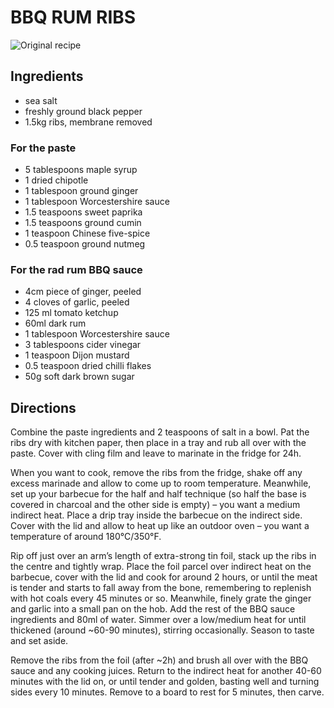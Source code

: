 # BBQ RUM RIBS
![Original recipe](http://www.jamieoliver.com/recipes/pork-recipes/dj-bbq-s-rad-rum-ribs/)

## Ingredients
- sea salt
- freshly ground black pepper
- 1.5kg ribs, membrane removed

### For the paste
- 5 tablespoons maple syrup
- 1 dried chipotle
- 1 tablespoon ground ginger
- 1 tablespoon Worcestershire sauce
- 1.5 teaspoons sweet paprika
- 1.5 teaspoons ground cumin
- 1 teaspoon Chinese five-spice
- 0.5 teaspoon ground nutmeg

### For the rad rum BBQ sauce
- 4cm piece of ginger, peeled
- 4 cloves of garlic, peeled
- 125 ml tomato ketchup
- 60ml dark rum
- 1 tablespoon Worcestershire sauce
- 3 tablespoons cider vinegar
- 1 teaspoon Dijon mustard
- 0.5 teaspoon dried chilli flakes
- 50g soft dark brown sugar

## Directions
Combine the paste ingredients and 2 teaspoons of salt in a bowl.
Pat the ribs dry with kitchen paper, then place in a tray and rub all over with the paste.
Cover with cling film and leave to marinate in the fridge for 24h.

When you want to cook, remove the ribs from the fridge, shake off any excess marinade and allow to come up to room temperature.
Meanwhile, set up your barbecue for the half and half technique (so half the base is covered in charcoal and the other side is empty) – you want a medium indirect heat.
Place a drip tray inside the barbecue on the indirect side.
Cover with the lid and allow to heat up like an outdoor oven – you want a temperature of around 180°C/350°F.

Rip off just over an arm’s length of extra-strong tin foil, stack up the ribs in the centre and tightly wrap.
Place the foil parcel over indirect heat on the barbecue, cover with the lid and cook for around 2 hours, or until the meat is tender and starts to fall away from the bone, remembering to replenish with hot coals every 45 minutes or so.
Meanwhile, finely grate the ginger and garlic into a small pan on the hob.
Add the rest of the BBQ sauce ingredients and 80ml of water.
Simmer over a low/medium heat for until thickened (around ~60-90 minutes), stirring occasionally.
Season to taste and set aside.

Remove the ribs from the foil (after ~2h) and brush all over with the BBQ sauce and any cooking juices.
Return to the indirect heat for another 40-60 minutes with the lid on, or until tender and golden, basting well and turning sides every 10 minutes.
Remove to a board to rest for 5 minutes, then carve.

